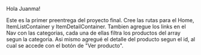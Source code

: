 Hola Juanma!

Este es la primer preentrega del proyecto final.
Cree las rutas para el Home, ItemListContainer y ItemDetailContainer.
Tambien agregue los links en el Nav con las categorias, cada una de ellas filtra los productos del array segun la categoria.
Asi mismo agregué el detalle del producto segun el id, al cual se accede con el botón de "Ver producto".
